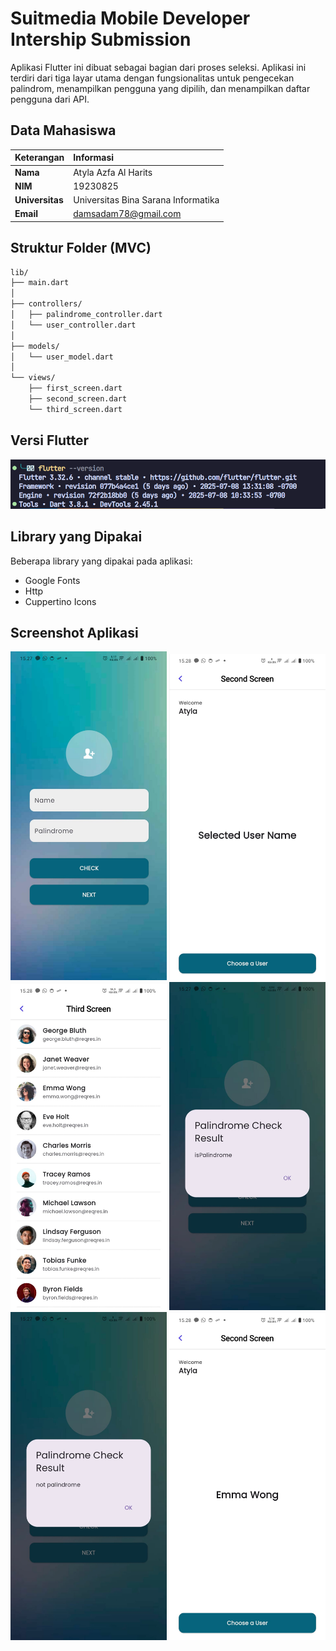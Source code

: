# Suitmedia Mobile Developer Intership Submission
Aplikasi Flutter ini dibuat sebagai bagian dari proses seleksi. Aplikasi ini terdiri dari tiga layar utama dengan fungsionalitas untuk pengecekan palindrom, menampilkan pengguna yang dipilih, dan menampilkan daftar pengguna dari API.

## Data Mahasiswa
| Keterangan | Informasi |
| :--- | :--- |
| **Nama** | Atyla Azfa Al Harits |
| **NIM** | 19230825 |
| **Universitas**| Universitas Bina Sarana Informatika |
| **Email** | damsadam78@gmail.com |

## Struktur Folder (MVC)
```bash
lib/
├── main.dart
│
├── controllers/
│   ├── palindrome_controller.dart
│   └── user_controller.dart
│
├── models/
│   └── user_model.dart
│
└── views/
    ├── first_screen.dart
    ├── second_screen.dart
    └── third_screen.dart
```
## Versi Flutter
<img src="./screenshots/versi-flutter.png">

## Library yang Dipakai
Beberapa library yang dipakai pada aplikasi:
<ul>
    <li>Google Fonts</li>
    <li>Http</li>
    <li>Cuppertino Icons</li>
</ul>

## Screenshot Aplikasi
<p align="center">
  <img src="./screenshots/first-screen.jpg" alt="First Screen" width="250">
  <img src="./screenshots/second-screen.jpg" alt="Second Screen" width="250">
  <img src="./screenshots/third-screen.jpg" alt="Third Screen" width="250">
  <img src="./screenshots/is-palindrome.jpg" alt="Is Palindrome" width="250">
  <img src="./screenshots/not-palindrome.jpg" alt="Not Palindrome" width="250">
  <img src="./screenshots/second-screen-with-user-name.jpg" alt="Second Screen With User Name" width="250">
</p>

